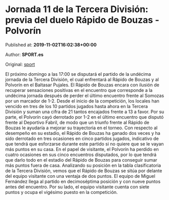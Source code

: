 
# Jornada 11 de la Tercera División: previa del duelo Rápido de Bouzas - Polvorín

Published at: **2019-11-02T16:02:38+00:00**

Author: **SPORT.es**

Original: [sport](https://www.sport.es/es/noticias/tercera-division/jornada-11-de-la-tercera-division-previa-del-duelo-rapido-de-bouzas---polvorin-7711685)

El próximo domingo a las 17:00 se disputará el partido de la undécima jornada de la Tercera División, el cual enfrentará al Rápido de Bouzas y al Polvorín en el Baltasar Pujales.
El Rápido de Bouzas encara con ilusión de recuperar sensaciones positivas en el encuentro que corresponde a la undécima jornada después de perder el último encuentro frente al Somozas por un marcador de 1-2. Desde el inicio de la competición, los locales han vencido en tres de los 10 partidos jugados hasta ahora en la Tercera División y suman una cifra de 21 tantos encajados frente a 13 a favor.
Por su parte, el Polvorín cayó derrotado por 1-2 en el último encuentro que disputó frente al Deportivo Fabril, de modo que un triunfo frente al Rápido de Bouzas le ayudaría a mejorar su trayectoria en el torneo.
Con respecto al desempeño en su estadio, el Rápido de Bouzas ha ganado dos veces y ha sido derrotado en tres ocasiones en cinco partidos jugados, indicativo de que tendrá que esforzarse durante este partido si no quiere que se le vayan más puntos en su casa. En el papel de visitante, el Polvorín ha perdido en cuatro ocasiones en sus cinco encuentros disputados, por lo que tendrá que darlo todo en el estadio del Rápido de Bouzas para conseguir sumar más puntos fuera de casa.
Analizando su posición en la tabla clasificatoria de la Tercera División, vemos que el Rápido de Bouzas se sitúa por delante del equipo visitante con una ventaja de dos puntos. El equipo de Miguel Fernández llega al partido en decimoséptima posición y con nueve puntos antes del encuentro. Por su lado, el equipo visitante cuenta con siete puntos y ocupa el vigésimo puesto en la competición.
